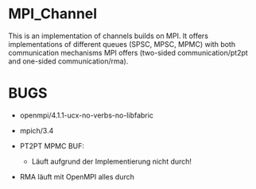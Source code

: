 # MPI_Channel #

This is an implementation of channels builds on MPI. It offers implementations of different queues (SPSC, MPSC, MPMC) 
with both communication mechanisms MPI offers (two-sided communication/pt2pt and one-sided communication/rma).

# BUGS #

- openmpi/4.1.1-ucx-no-verbs-no-libfabric
- mpich/3.4 

- PT2PT MPMC BUF:
    - Läuft aufgrund der Implementierung nicht durch!

- RMA läuft mit OpenMPI alles durch